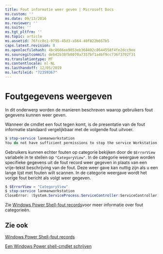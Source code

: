 ```yaml
---
title: Fout informatie weer geven | Microsoft Docs
ms.custom: ''
ms.date: 09/13/2016
ms.reviewer: ''
ms.suite: ''
ms.tgt_pltfrm: ''
ms.topic: article
ms.assetid: 76fcc0c1-9795-45d3-a564-40f822b657b5
caps.latest.revision: 8
ms.openlocfilehash: 4bc8666ee9053eb368402c8644558f4fe2dcc9ee
ms.sourcegitcommit: debd2b38fb8070a7357bf1a4bf9cc736f3702f31
ms.translationtype: MT
ms.contentlocale: nl-NL
ms.lasthandoff: 12/05/2019
ms.locfileid: "72359367"
---
```

# <a name="displaying-error-information"></a>Foutgegevens weergeven

In dit onderwerp worden de manieren beschreven waarop gebruikers fout gegevens kunnen weer geven.

Wanneer de cmdlet een fout tegen komt, is de presentatie van de fout informatie standaard vergelijkbaar met de volgende fout uitvoer.

```powershell
$ stop-service lanmanworkstation
You do not have sufficient permissions to stop the service Workstation.
```

Gebruikers kunnen echter fouten op categorie bekijken door de `$ErrorView` variabele in te stellen op `"CategoryView"`. In de categorie weergave worden specifieke gegevens uit de fout record weer gegeven in plaats van een vrije-tekst beschrijving van de fout. Deze weer gave kan nuttig zijn als u een lange lijst met fouten wilt scannen. In de categorie weergave wordt het vorige fout bericht als volgt weer gegeven.

```powershell
$ $ErrorView = "CategoryView"
$ stop-service lanmanworkstation
CloseError: (System.ServiceProcess.ServiceController:ServiceController) [stop-service], ServiceCommandException
```

Zie [Windows Power Shell-fout records](./windows-powershell-error-records.md)voor meer informatie over fout categorieën.

## <a name="see-also"></a>Zie ook

[Windows Power Shell-fout records](./windows-powershell-error-records.md)

[Een Windows Power shell-cmdlet schrijven](./writing-a-windows-powershell-cmdlet.md)
